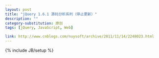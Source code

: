 ```yaml
---
layout: post
title: "jQuery 1.6.1 源码分析系列（停止更新）"
description: ""
category-substitution: 原创
tags: [jQuery, JavaScript, Web]

link: http://www.cnblogs.com/nuysoft/archive/2011/11/14/2248023.html
---
```

{% include JB/setup %}
